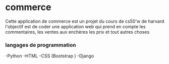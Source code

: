 # commerce

Cette application de commerce est un projet du cours de cs50'w de harvard 
l'objectif est de coder une application web qui prend en compte les commentaires, les ventes aux enchères
les prix et tout autres choses

### langages de programmation 
-Python
-HTML
-CSS (Bootstrap )
-Django
